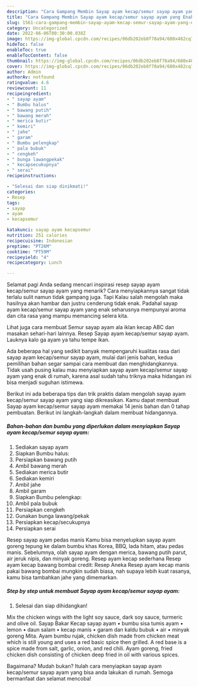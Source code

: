 ```yaml
---
description: "Cara Gampang Membin Sayap ayam kecap/semur sayap ayam yang Enak Banget}"
title: "Cara Gampang Membin Sayap ayam kecap/semur sayap ayam yang Enak Banget}"
slug: 1561-cara-gampang-membin-sayap-ayam-kecap-semur-sayap-ayam-yang-enak-banget
category: Uncategorized
date: 2022-06-06T00:30:00.038Z
image: https://img-global.cpcdn.com/recipes/06db202eb8f78a94/680x482cq70/sayap-ayam-kecapsemur-sayap-ayam-foto-resep-utama.jpg
hideToc: false
enableToc: true
enableTocContent: false
thumbnail: https://img-global.cpcdn.com/recipes/06db202eb8f78a94/680x482cq70/sayap-ayam-kecapsemur-sayap-ayam-foto-resep-utama.jpg
cover: https://img-global.cpcdn.com/recipes/06db202eb8f78a94/680x482cq70/sayap-ayam-kecapsemur-sayap-ayam-foto-resep-utama.jpg
author: Admin
authorAv: notfound
ratingvalue: 4.6
reviewcount: 11
recipeingredient:
- " sayap ayam"
- " Bumbu halus"
- " bawang putih"
- " bawang merah"
- " merica butir"
- " kemiri"
- " jahe"
- " garam"
- " Bumbu pelengkap"
- " pala bubuk"
- " cengkeh"
- " bunga lawangpekak"
- " kecapsecukupnya"
- " serai"
recipeinstructions:

- "Selesai dan siap dinikmati!"
categories:
- Resep
tags:
- sayap
- ayam
- kecapsemur

katakunci: sayap ayam kecapsemur 
nutrition: 251 calories
recipecuisine: Indonesian
preptime: "PT26M"
cooktime: "PT59M"
recipeyield: "4"
recipecategory: Lunch

---
```



Selamat pagi Anda sedang mencari inspirasi resep sayap ayam kecap/semur sayap ayam yang menarik? Cara menyiapkannya sangat tidak terlalu sulit namun tidak gampang juga. Tapi Kalau salah mengolah maka hasilnya akan hambar dan justru cenderung tidak enak. Padahal sayap ayam kecap/semur sayap ayam yang enak seharusnya mempunyai aroma dan cita rasa yang mampu memancing selera kita.


Lihat juga cara membuat Semur sayap ayam ala iklan kecap ABC dan masakan sehari-hari lainnya. Resep Sayap ayam kecap/semur sayap ayam. Lauknya kalo ga ayam ya tahu tempe ikan.

Ada beberapa hal yang sedikit banyak mempengaruhi kualitas rasa dari sayap ayam kecap/semur sayap ayam, mulai dari jenis bahan, kedua pemilihan bahan segar sampai cara membuat dan menghidangkannya. Tidak usah pusing kalau mau menyiapkan sayap ayam kecap/semur sayap ayam yang enak di rumah, karena asal sudah tahu triknya maka hidangan ini bisa menjadi suguhan istimewa.


Berikut ini ada beberapa tips dan trik praktis dalam mengolah sayap ayam kecap/semur sayap ayam yang siap dikreasikan. Kamu dapat membuat Sayap ayam kecap/semur sayap ayam memakai 14 jenis bahan dan 0 tahap pembuatan. Berikut ini langkah-langkah dalam membuat hidangannya.

<!--inarticleads1-->

##### Bahan-bahan dan bumbu yang diperlukan dalam menyiapkan Sayap ayam kecap/semur sayap ayam:

1. Sediakan  sayap ayam
1. Siapkan  Bumbu halus:
1. Persiapkan  bawang putih
1. Ambil  bawang merah
1. Sediakan  merica butir
1. Sediakan  kemiri
1. Ambil  jahe
1. Ambil  garam
1. Siapkan  Bumbu pelengkap:
1. Ambil  pala bubuk
1. Persiapkan  cengkeh
1. Gunakan  bunga lawang/pekak
1. Persiapkan  kecap/secukupnya
1. Persiapkan  serai


Resep sayap ayam pedas manis Kamu bisa menyelupkan sayap ayam goreng tepung ke dalam bumbu khas Korea, BBQ, lada hitam, atau pedas manis. Sebelumnya, olah sayap ayam dengan merica, bawang putih parut, air jeruk nipis, dan minyak goreng. Resep ayam kecap sederhana Resep ayam kecap bawang bombai credit: Resep Aneka Resep ayam kecap manis pakai bawang bombai mungkin sudah biasa, nah supaya lebih kuat rasanya, kamu bisa tambahkan jahe yang dimemarkan. 

<!--inarticleads2-->

##### Step by step untuk membuat Sayap ayam kecap/semur sayap ayam:


1. Selesai dan siap dihidangkan!

Mix the chicken wings with the light soy sauce, dark soy sauce, turmeric and olive oil. Sayap Bakar Kecap sayap ayam • bumbu sisa tumis ayam • lemon • daun salam • kecap manis • garam dan kaldu bubuk • air • minyak goreng Mita. Ayam bumbu rujak, chicken dish made from chicken meat which is still young and uses a red basic spice then grilled. A red base is a spice made from salt, garlic, onion, and red chili. Ayam goreng, fried chicken dish consisting of chicken deep fried in oil with various spices. 

Bagaimana? Mudah bukan? Itulah cara menyiapkan sayap ayam kecap/semur sayap ayam yang bisa anda lakukan di rumah. Semoga bermanfaat dan selamat mencoba!
